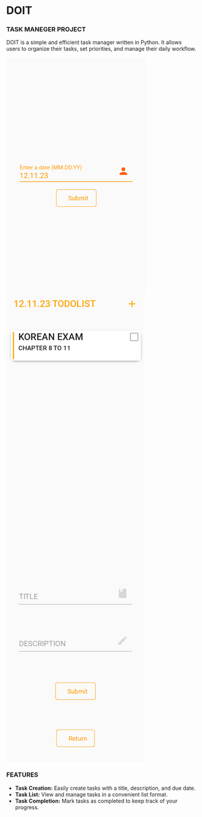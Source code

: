 # DOIT

### TASK MANEGER PROJECT

DOIT is a simple and efficient task manager written in Python.
It allows users to organize their tasks, set priorities, and manage their daily workflow.

![DATESCREEN.png](image/DATESCREEN.png)
![TODOLISTSCREEN.png](image/TODOLISTSCREEN.png)
![add_todo.png](image/add_todo.png)

### FEATURES

- **Task Creation:** Easily create tasks with a title, description, and due date.
- **Task List:** View and manage tasks in a convenient list format.
- **Task Completion:** Mark tasks as completed to keep track of your progress.
